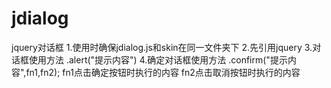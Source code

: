 # jdialog
jquery对话框
1.使用时确保jdialog.js和skin在同一文件夹下
2.先引用jquery
3.对话框使用方法
  $.$alert("提示内容")
4.确定对话框使用方法
  $.$confirm("提示内容",fn1,fn2);
  fn1点击确定按钮时执行的内容
  fn2点击取消按钮时执行的内容
